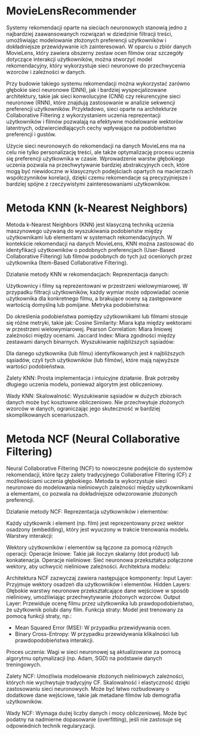 # MovieLensRecommender
Systemy rekomendacji oparte na sieciach neuronowych stanowią jedno z najbardziej zaawansowanych rozwiązań w dziedzinie filtracji treści, umożliwiając modelowanie złożonych preferencji użytkowników i dokładniejsze przewidywanie ich zainteresowań. W oparciu o zbiór danych MovieLens, który zawiera obszerny zestaw ocen filmów oraz szczegóły dotyczące interakcji użytkowników, można stworzyć model rekomendacyjny, który wykorzystuje sieci neuronowe do przechwycenia wzorców i zależności w danych.

Przy budowie takiego systemu rekomendacji można wykorzystać zarówno głębokie sieci neuronowe (DNN), jak i bardziej wyspecjalizowane architektury, takie jak sieci konwolucyjne (CNN) czy rekurencyjne sieci neuronowe (RNN), które znajdują zastosowanie w analizie sekwencji preferencji użytkowników. Przykładowo, sieci oparte na architekturze Collaborative Filtering z wykorzystaniem uczenia reprezentacji użytkowników i filmów pozwalają na efektywne modelowanie wektorów latentnych, odzwierciedlających cechy wpływające na podobieństwo preferencji i gustów.

Użycie sieci neuronowych do rekomendacji na danych MovieLens ma na celu nie tylko personalizację treści, ale także optymalizację procesu uczenia się preferencji użytkownika w czasie. Wprowadzenie warstw głębokiego uczenia pozwala na przechwytywanie bardziej abstrakcyjnych cech, które mogą być niewidoczne w klasycznych podejściach opartych na macierzach współczynników korelacji, dzięki czemu rekomendacje są precyzyjniejsze i bardziej spójne z rzeczywistymi zainteresowaniami użytkowników.


# Metoda KNN (k-Nearest Neighbors)
Metoda k-Nearest Neighbors (KNN) jest klasyczną techniką uczenia maszynowego używaną do wyszukiwania podobieństw między użytkownikami lub elementami w systemach rekomendacyjnych. W kontekście rekomendacji na danych MovieLens, KNN można zastosować do identyfikacji użytkowników o podobnych preferencjach (User-Based Collaborative Filtering) lub filmów podobnych do tych już ocenionych przez użytkownika (Item-Based Collaborative Filtering).

Działanie metody KNN w rekomendacjach:
Reprezentacja danych:

Użytkownicy i filmy są reprezentowani w przestrzeni wielowymiarowej. W przypadku filtracji użytkowników, każdy wymiar może odpowiadać ocenie użytkownika dla konkretnego filmu, a brakujące oceny są zastępowane wartością domyślną lub pomijane.
Metryka podobieństwa:

Do określenia podobieństwa pomiędzy użytkownikami lub filmami stosuje się różne metryki, takie jak:
Cosine Similarity: Miara kąta między wektorami w przestrzeni wielowymiarowej.
Pearson Correlation: Miara liniowej zależności między ocenami.
Jaccard Index: Miara zgodności między zestawami danych binarnych.
Wyszukiwanie najbliższych sąsiadów:

Dla danego użytkownika (lub filmu) identyfikowanych jest 𝑘 najbliższych sąsiadów, czyli tych użytkowników (lub filmów), które mają najwyższe wartości podobieństwa.

Zalety KNN:
Prosta implementacja i intuicyjne działanie.
Brak potrzeby długiego uczenia modelu, ponieważ algorytm jest obliczeniowy.

Wady KNN:
Skalowalność: Wyszukiwanie sąsiadów w dużych zbiorach danych może być kosztowne obliczeniowo.
Nie przechwytuje złożonych wzorców w danych, ograniczając jego skuteczność w bardziej skomplikowanych scenariuszach.


# Metoda NCF (Neural Collaborative Filtering)
Neural Collaborative Filtering (NCF) to nowoczesne podejście do systemów rekomendacji, które łączy zalety tradycyjnego Collaborative Filtering (CF) z możliwościami uczenia głębokiego. Metoda ta wykorzystuje sieci neuronowe do modelowania nieliniowych zależności między użytkownikami a elementami, co pozwala na dokładniejsze odwzorowanie złożonych preferencji.

Działanie metody NCF:
Reprezentacja użytkowników i elementów:

Każdy użytkownik i element (np. film) jest reprezentowany przez wektor osadzony (embedding), który jest wyuczony w trakcie trenowania modelu.
Warstwy interakcji:

Wektory użytkowników i elementów są łączone za pomocą różnych operacji:
Operacje liniowe: Takie jak iloczyn skalarny (dot product) lub konkatenacja.
Operacje nieliniowe: Sieć neuronowa przekształca połączone wektory, aby uchwycić nieliniowe zależności.
Architektura modelu:

Architektura NCF zazwyczaj zawiera następujące komponenty:
Input Layer: Przyjmuje wektory osadzeń dla użytkowników i elementów.
Hidden Layers: Głębokie warstwy neuronowe przekształcające dane wejściowe w sposób nieliniowy, umożliwiając przechwytywanie złożonych wzorców.
Output Layer: Przewiduje ocenę filmu przez użytkownika lub prawdopodobieństwo, że użytkownik polubi dany film.
Funkcja straty:
Model jest trenowany za pomocą funkcji straty, np.:
- Mean Squared Error (MSE): W przypadku przewidywania ocen.
- Binary Cross-Entropy: W przypadku przewidywania klikalności lub prawdopodobieństwa interakcji.

Proces uczenia:
Wagi w sieci neuronowej są aktualizowane za pomocą algorytmu optymalizacji (np. Adam, SGD) na podstawie danych treningowych.

Zalety NCF:
Umożliwia modelowanie złożonych nieliniowych zależności, których nie wychwytuje tradycyjny CF.
Skalowalność i elastyczność dzięki zastosowaniu sieci neuronowych.
Może być łatwo rozbudowany o dodatkowe dane wejściowe, takie jak metadane filmów lub demografia użytkowników.

Wady NCF:
Wymaga dużej liczby danych i mocy obliczeniowej.
Może być podatny na nadmierne dopasowanie (overfitting), jeśli nie zastosuje się odpowiednich technik regularyzacji.
